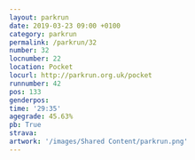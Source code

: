 ```yaml
---
layout: parkrun
date: 2019-03-23 09:00 +0100
category: parkrun
permalink: /parkrun/32
number: 32
locnumber: 22
location: Pocket
locurl: http://parkrun.org.uk/pocket
runnumber: 42
pos: 133
genderpos: 
time: '29:35'
agegrade: 45.63%
pb: True
strava: 
artwork: '/images/Shared Content/parkrun.png'
---
```

